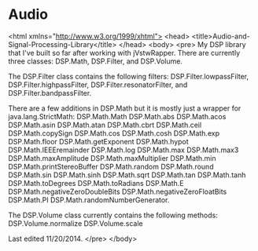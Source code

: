 Audio
=====

&lt;html xmlns="http://www.w3.org/1999/xhtml">
&lt;head>
&lt;title>Audio-and-Signal-Processing-Library&lt;/title>
&lt;/head>
&lt;body>
&lt;pre>
My DSP library that I've built so far after working with jVstwRapper. There are currently three classes: DSP.Math, DSP.Filter, and DSP.Volume. 

The DSP.Filter class contains the following filters:
  DSP.Filter.lowpassFilter,
  DSP.Filter.highpassFilter,
  DSP.Filter.resonatorFilter, and
  DSP.Filter.bandpassFilter.

There are a few additions in DSP.Math but it is mostly just a wrapper for java.lang.StrictMath:
  DSP.Math.Math
  DSP.Math.abs
  DSP.Math.acos
  DSP.Math.asin
  DSP.Math.atan
  DSP.Math.cbrt
  DSP.Math.ceil
  DSP.Math.copySign
  DSP.Math.cos
  DSP.Math.cosh
  DSP.Math.exp
  DSP.Math.floor
  DSP.Math.getExponent
  DSP.Math.hypot
  DSP.Math.IEEEremainder
  DSP.Math.log
  DSP.Math.max
  DSP.Math.max3
  DSP.Math.maxAmplitude
  DSP.Math.maxMultiplier
  DSP.Math.min
  DSP.Math.printStereoBuffer
  DSP.Math.random
  DSP.Math.round
  DSP.Math.sin
  DSP.Math.sinh
  DSP.Math.sqrt
  DSP.Math.tan
  DSP.Math.tanh
  DSP.Math.toDegrees
  DSP.Math.toRadians
  DSP.Math.E
  DSP.Math.negativeZeroDoubleBits
  DSP.Math.negativeZeroFloatBits
  DSP.Math.PI
  DSP.Math.randomNumberGenerator.

The DSP.Volume class currently contains the following methods:
  DSP.Volume.normalize
  DSP.Volume.scale
  
Last edited 11/20/2014.
&lt;/pre>
&lt;/body>
